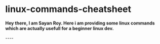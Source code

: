 # linux-commands-cheatsheet

<p><b>Hey there, I am Sayan Roy. Here i am providing some linux commands which are actually usefull for a beginner linux dev.</b></p>
----
